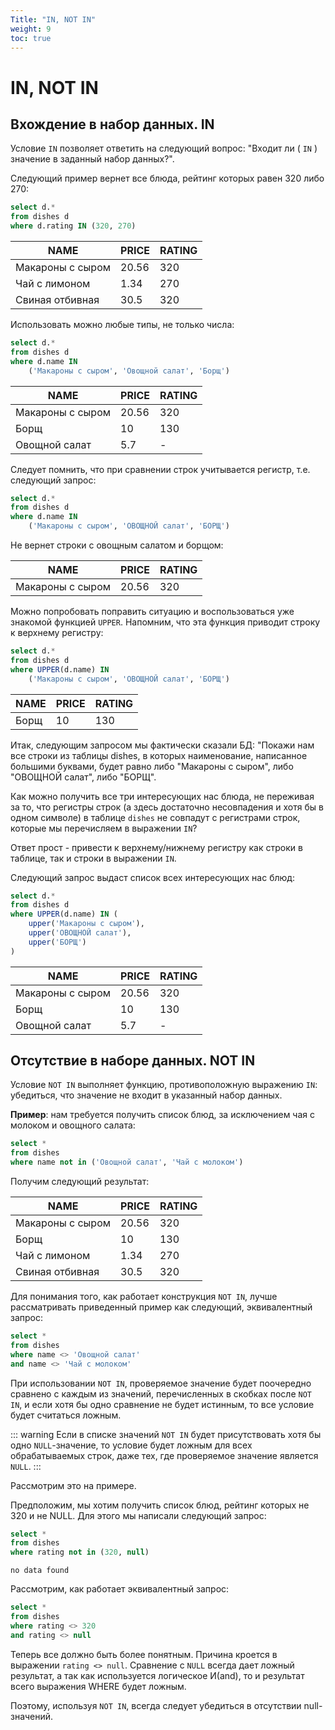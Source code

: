 ```yaml
---
Title: "IN, NOT IN"
weight: 9
toc: true
---
```


# IN, NOT IN

## Вхождение в набор данных. IN

Условие `IN` позволяет ответить на следующий вопрос: "Входит  ли ( `IN` )
значение в заданный набор данных?".

Следующий пример вернет все блюда, рейтинг которых равен 320 либо 270:

```sql
select d.*
from dishes d
where d.rating IN (320, 270)
```

NAME | PRICE | RATING|
-|-|-|
Макароны с сыром | 20.56 | 320
Чай с лимоном | 1.34 | 270
Свиная отбивная | 30.5 | 320

Использовать можно любые типы, не только числа:

```sql
select d.*
from dishes d
where d.name IN
    ('Макароны с сыром', 'Овощной салат', 'Борщ')
```

NAME | PRICE | RATING|
-|-|-|
Макароны с сыром | 20.56 | 320
Борщ | 10 | 130
Овощной салат | 5.7 | -

Следует помнить, что при сравнении строк учитывается регистр, т.е.
cледующий запрос:

```sql
select d.*
from dishes d
where d.name IN
    ('Макароны с сыром', 'ОВОЩНОЙ салат', 'БОРЩ')
```

Не вернет строки с овощным салатом и борщом:

NAME | PRICE | RATING|
-|-|-|
Макароны с сыром | 20.56 | 320

Можно попробовать поправить ситуацию и воспользоваться уже знакомой
функцией `UPPER`. Напомним, что эта функция приводит строку к верхнему
регистру:

```sql
select d.*
from dishes d
where UPPER(d.name) IN
    ('Макароны с сыром', 'ОВОЩНОЙ салат', 'БОРЩ')
```

NAME | PRICE | RATING|
-|-|-|
Борщ | 10 | 130

Итак, следующим запросом мы фактически сказали БД: "Покажи нам все
строки из таблицы dishes, в которых наименование, написанное большими
буквами, будет равно либо "Макароны с сыром", либо "ОВОЩНОЙ салат", либо
"БОРЩ".

Как можно получить все три интересующих нас блюда, не переживая за
то, что регистры строк (а здесь достаточно несовпадения и хотя бы в одном
символе) в таблице `dishes` не совпадут с регистрами строк, которые мы
перечисляем в выражении `IN`?

Ответ прост - привести к верхнему/нижнему регистру как строки в таблице,
так и строки в выражении `IN`.

Следующий запрос выдаст список всех интересующих нас блюд:

```sql
select d.*
from dishes d
where UPPER(d.name) IN (
    upper('Макароны с сыром'),
    upper('ОВОЩНОЙ салат'),
    upper('БОРЩ')
)
```

NAME | PRICE | RATING|
-|-|-|
Макароны с сыром | 20.56 | 320
Борщ | 10 | 130
Овощной салат | 5.7 | -

## Отсутствие в наборе данных. NOT IN

Условие `NOT IN` выполняет функцию, противоположную выражению `IN`:
убедиться, что значение не входит в указанный набор данных.

**Пример**: нам требуется получить список блюд, за исключением чая с
молоком и овощного салата:

```sql
select *
from dishes
where name not in ('Овощной салат', 'Чай с молоком')
```

Получим следующий результат:

NAME | PRICE | RATING|
-|-|-|
Макароны с сыром | 20.56 | 320
Борщ | 10 | 130
Чай с лимоном | 1.34 | 270
Свиная отбивная | 30.5 | 320

Для понимания того, как работает конструкция `NOT IN`, лучше рассматривать
приведенный пример как следующий, эквивалентный запрос:

```sql
select *
from dishes
where name <> 'Овощной салат'
and name <> 'Чай с молоком'
```

При использовании `NOT IN`, проверяемое значение будет поочередно
сравнено с каждым из значений, перечисленных в скобках после `NOT IN`, и
если хотя бы одно сравнение не будет истинным, то все условие будет
считаться ложным.

::: warning
Если в списке значений `NOT IN` будет присутствовать хотя бы одно
`NULL`-значение, то условие будет ложным для всех обрабатываемых строк,
даже тех, где проверяемое значение является `NULL`.
:::

Рассмотрим это на примере.

Предположим, мы хотим получить список блюд, рейтинг которых не 320 и не
NULL. Для этого мы написали следующий запрос:

```sql
select *
from dishes
where rating not in (320, null)
```

```
no data found
```

Рассмотрим, как работает эквивалентный запрос:

```sql
select *
from dishes
where rating <> 320
and rating <> null
```

Теперь все должно быть более понятным. Причина кроется в выражении
`rating <> null`. Сравнение с `NULL` всегда
дает ложный результат, а так как используется логическое И(and), то и
результат всего выражения WHERE будет ложным.

Поэтому, используя `NOT IN`, всегда следует убедиться в отсутствии
null-значений.
